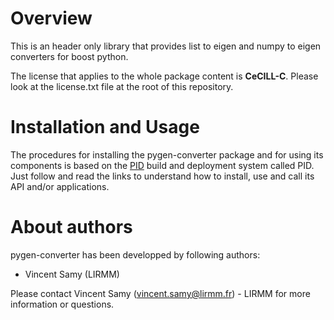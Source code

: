 
Overview
=========

This is an header only library that provides list to eigen and numpy to eigen converters for boost python.

The license that applies to the whole package content is **CeCILL-C**. Please look at the license.txt file at the root of this repository.



Installation and Usage
=======================

The procedures for installing the pygen-converter package and for using its components is based on the [PID](http://pid.lirmm.net/pid-framework/pages/install.html) build and deployment system called PID. Just follow and read the links to understand how to install, use and call its API and/or applications.

About authors
=====================

pygen-converter has been developped by following authors: 
+ Vincent Samy (LIRMM)

Please contact Vincent Samy (vincent.samy@lirmm.fr) - LIRMM for more information or questions.




